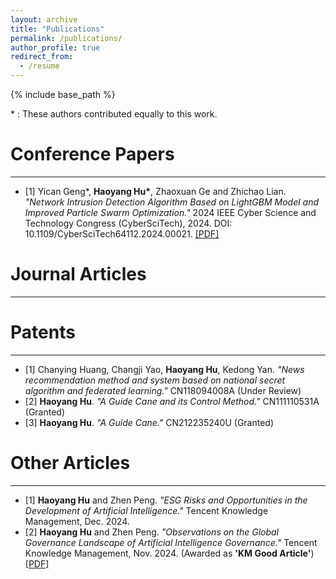 ```yaml
---
layout: archive
title: "Publications"
permalink: /publications/
author_profile: true
redirect_from:
  - /resume
---
```


{% include base_path %}

\* : These authors contributed equally to this work.

Conference Papers
======
---
* [1] Yican Geng\*, **Haoyang Hu\***, Zhaoxuan Ge and Zhichao Lian. *"Network Intrusion Detection Algorithm Based on LightGBM Model and Improved Particle Swarm Optimization."* 2024 IEEE Cyber Science and Technology Congress (CyberSciTech), 2024. DOI: 10.1109/CyberSciTech64112.2024.00021. <a href="https://ALIENHHY.github.io/_pages/CyberSciTech2024.pdf" target="_blank">[PDF]</a>

Journal Articles
======
---

Patents
======
---
* [1] Chanying Huang, Changji Yao, **Haoyang Hu**, Kedong Yan. *"News recommendation method and system based on national secret algorithm and federated learning."* CN118094008A (Under Review)
* [2] **Haoyang Hu**. *"A Guide Cane and its Control Method."* CN111110531A (Granted)
* [3] **Haoyang Hu**. *"A Guide Cane."* CN212235240U (Granted)

Other Articles
======
---
* [1] **Haoyang Hu** and Zhen Peng. *"ESG Risks and Opportunities in the Development of Artificial Intelligence."* Tencent Knowledge Management, Dec. 2024.
* [2] **Haoyang Hu** and Zhen Peng. *"Observations on the Global Governance Landscape of Artificial Intelligence Governance."* Tencent Knowledge Management, Nov. 2024. (Awarded as **'KM Good Article'**) <a href="https://ALIENHHY.github.io/_pages/人工智能治理全球治理态势观察.pdf" target="_blank">[PDF]</a>
